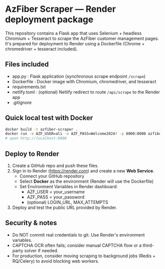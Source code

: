 # AzFiber Scraper — Render deployment package

This repository contains a Flask app that uses Selenium + headless Chromium + Tesseract
to scrape the AzFiber customer management pages. It's prepared for deployment to Render
using a Dockerfile (Chrome + chromedriver + tesseract included).

## Files included
- app.py       : Flask application (synchronous scrape endpoint `/scrape`)
- Dockerfile   : Docker image with Chromium, chromedriver, and tesseract
- requirements.txt
- netlify.toml : (optional) Netlify redirect to route `/api/scrape` to the Render app
- .gitignore

## Quick local test with Docker
```bash
docker build -t azfiber-scraper .
docker run -e AZF_USER=ali -e AZF_PASS=Welcome2024! -p 8000:8000 azfiber-scraper
# open http://localhost:8000
```

## Deploy to Render
1. Create a GitHub repo and push these files.
2. Sign in to Render (https://render.com) and create a new **Web Service**.
   - Connect your GitHub repository
   - Select **Docker** as the environment (Render will use the Dockerfile)
   - Set Environment Variables in Render dashboard:
     - AZF_USER = your_username
     - AZF_PASS = your_password
     - (optional) LOGIN_URL, MAX_ATTEMPTS
3. Deploy and test the public URL provided by Render.

## Security & notes
- Do NOT commit real credentials to git. Use Render's environment variables.
- CAPTCHA OCR often fails; consider manual CAPTCHA flow or a third-party solver if needed.
- For production, consider moving scraping to background jobs (Redis + RQ/Celery) to avoid blocking web workers.
